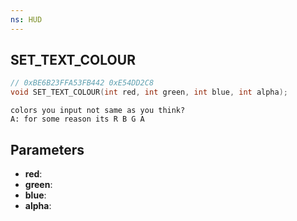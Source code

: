 ```yaml
---
ns: HUD
---
```

## SET_TEXT_COLOUR

```c
// 0xBE6B23FFA53FB442 0xE54DD2C8
void SET_TEXT_COLOUR(int red, int green, int blue, int alpha);
```

```
colors you input not same as you think?
A: for some reason its R B G A
```

## Parameters
* **red**: 
* **green**: 
* **blue**: 
* **alpha**: 

